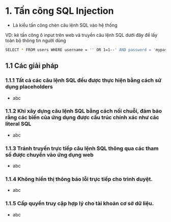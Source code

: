 # 1. Tấn công SQL Injection
  - Là kiểu tấn công chèn câu lệnh SQL vào hệ thống

VD: kẻ tấn công ô input trên web và truyền câu lệnh SQL dưới đây để lấy toàn bộ thông tin người dùng
```sh
SELECT * FROM users WHERE username = '' OR 1=1--' AND password = 'mypass'
```

## 1.1 Các giải pháp
### 1.1.1 Tất cả các câu lệnh SQL đều được thực hiện bằng cách sử dụng placeholders
  - abc
### 1.1.2 Khi xây dựng câu lệnh SQL bằng cách nối chuỗi, đảm bảo rằng các biến của ứng dụng được cấu trúc chính xác như các literal SQL
  - abc
### 1.1.3 Tránh truyền trực tiếp câu lệnh SQL thông qua các tham số được chuyển vào ứng dụng web
  - abc
### 1.1.4 Không hiển thị thông báo lỗi trực tiếp cho trình duyệt.
  - abc
### 1.1.5 Cấp quyền truy cập hợp lý cho tài khoản cơ sở dữ liệu.
  - abc
